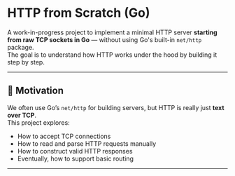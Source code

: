 # HTTP from Scratch (Go)

A work-in-progress project to implement a minimal HTTP server **starting from raw TCP sockets in Go** — without using Go's built-in `net/http` package.  
The goal is to understand how HTTP works under the hood by building it step by step.

---

## 🚀 Motivation
We often use Go’s `net/http` for building servers, but HTTP is really just **text over TCP**.  
This project explores:
- How to accept TCP connections  
- How to read and parse HTTP requests manually  
- How to construct valid HTTP responses  
- Eventually, how to support basic routing

---

